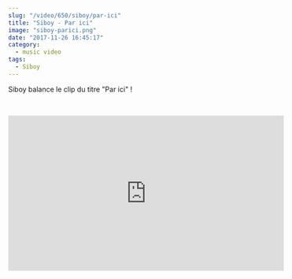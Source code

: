 ```yaml
--- 
slug: "/video/650/siboy/par-ici"
title: "Siboy - Par ici"
image: "siboy-parici.png"
date: "2017-11-26 16:45:17"
category:
  - music video
tags:
  - Siboy
---
```

<p>Siboy balance le clip du titre "Par ici" !</p><br/><p><iframe width="560" height="315" src="https://www.youtube.com/embed/tuj2nZKuLfs" frameborder="0" allowfullscreen></iframe></p>